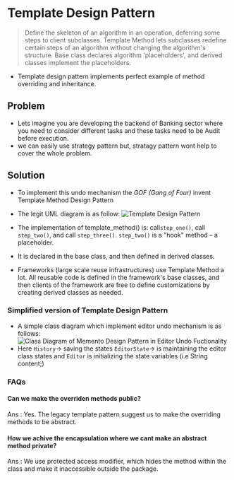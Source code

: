 # Template Design Pattern

> Define the skeleton of an algorithm in an operation, deferring some steps to client subclasses. Template Method lets subclasses redefine certain steps of an algorithm without changing the algorithm's structure.
> Base class declares algorithm 'placeholders', and derived classes implement the placeholders.

- Template design pattern implements perfect example of method overriding and inheritance.

## Problem

- Lets imagine you are developing the backend of Banking sector where you need to consider different tasks and these tasks need to be Audit before execution.
- we can easily use strategy pattern but, stratagy pattern wont help to cover the whole problem.

## Solution

- To implement this undo mechanism the _GOF (Gang of Four)_ invent Template Method Design Pattern
- The legit UML diagram is as follow:
  ![Template Design Pattern]()

- The implementation of template_method() is: call`step_one()`, call `step_two()`, and call `step_three()`. `step_two()` is a "hook" method – a placeholder.
- It is declared in the base class, and then defined in derived classes.
- Frameworks (large scale reuse infrastructures) use Template Method a lot. All reusable code is defined in the framework's base classes, and then clients of the framework are free to define customizations by creating derived classes as needed.

### Simplified version of Template Design Pattern

- A simple class diagram which implement editor undo mechanism is as follows:
  ![Class Diagram of Memento Design Pattern in Editor Undo Fuctionality]()
- Here `History`-> saving the states `EditorState`-> is maintaining the editor class states and `Editor` is initializing the state variables (i.e String content;)

### FAQs

#### Can we make the overriden methods public?

Ans : Yes. The legacy template pattern suggest us to make the overriding methods to be abstract.

#### How we achive the encapsulation where we cant make an abstract method private?

Ans : We use protected access modifier, which hides the method within the class and make it inaccessible outside the package.
